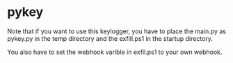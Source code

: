 # pykey
Note that if you want to use this keylogger, you have to place the main.py as pykey.py in the temp directory and the exfill.ps1 in the startup directory.

You also have to set the webhook varible in exfil.ps1 to your own webhook.

